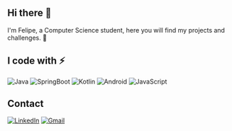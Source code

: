 ## Hi there 👋

I'm Felipe, a Computer Science student, here you will find my projects and challenges. 🚀

## I code with ⚡

![Java](https://img.shields.io/badge/java-%23ED8B00.svg?style=for-the-badge&logo=openjdk&logoColor=white)
![SpringBoot](https://img.shields.io/badge/Spring-6DB33F?style=for-the-badge&logo=spring&logoColor=white)
![Kotlin](https://img.shields.io/badge/Kotlin-7F52FF?style=for-the-badge&logo=Kotlin&logoColor=white)
![Android](https://img.shields.io/badge/Android-3DDC84?style=for-the-badge&logo=android&logoColor=white)
![JavaScript](https://img.shields.io/badge/JavaScript-F7DF1E?style=for-the-badge&logo=javascript&logoColor=black)

## Contact
[![LinkedIn](https://img.shields.io/badge/LinkedIn-0077B5?style=for-the-badge&logo=linkedin&logoColor=white)](https://www.linkedin.com/in/francisco-felipe-ss/)
[![Gmail](https://img.shields.io/badge/Gmail-333333?style=for-the-badge&logo=gmail&logoColor=red)](mailto:felipesantoss427@gmail.com)

